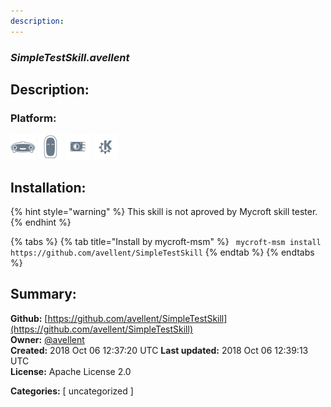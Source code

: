 ```yaml
---
description: 
---
```


### _SimpleTestSkill.avellent_  
## Description:  
  
  
  
### Platform:  
 ![Mark I](../.gitbook/assets/mark-1-icon.png)  ![Mark II](../.gitbook/assets/mark-2-icon.png)  ![Picroft](../.gitbook/assets/picroft-icon.png)  ![plasmoid](../.gitbook/assets/kde.png)   
## Installation:  
{% hint style="warning" %}
This skill is not aproved by Mycroft skill tester.
{% endhint %}
    
{% tabs %}
{% tab title="Install by mycroft-msm" %}
``` mycroft-msm install https://github.com/avellent/SimpleTestSkill```
{% endtab %}
  {% endtabs %}
    
## Summary:  
**Github:** [https://github.com/avellent/SimpleTestSkill](https://github.com/avellent/SimpleTestSkill)  
**Owner:** [@avellent](https://github.com/avellent)  
**Created:** 2018 Oct 06 12:37:20 UTC  **Last updated:** 2018 Oct 06 12:39:13 UTC  
**License:** Apache License 2.0  
  
**Categories:** [ uncategorized ]   
